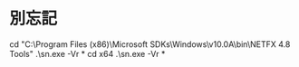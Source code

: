 # 別忘記
cd "C:\Program Files (x86)\Microsoft SDKs\Windows\v10.0A\bin\NETFX 4.8 Tools"
.\sn.exe -Vr *
cd x64
.\sn.exe -Vr *
